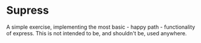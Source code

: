 # Supress

A simple exercise, implementing the most basic - happy path - functionality of express. This is not intended to be, and shouldn't be, used anywhere.